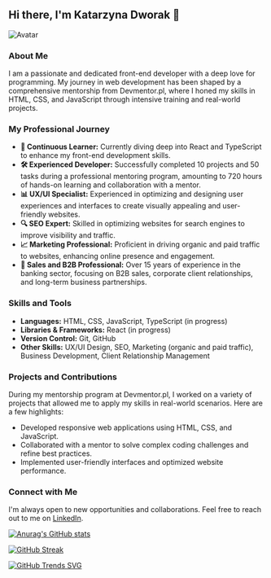 ## Hi there, I'm Katarzyna Dworak 👋

![Avatar](images/your-avatar.png)

### About Me
I am a passionate and dedicated front-end developer with a deep love for programming. My journey in web development has been shaped by a comprehensive mentorship from Devmentor.pl, where I honed my skills in HTML, CSS, and JavaScript through intensive training and real-world projects.

### My Professional Journey
- **🌱 Continuous Learner:** Currently diving deep into React and TypeScript to enhance my front-end development skills.
- **🛠️ Experienced Developer:** Successfully completed 10 projects and 50 tasks during a professional mentoring program, amounting to 720 hours of hands-on learning and collaboration with a mentor.
- **📊 UX/UI Specialist:** Experienced in optimizing and designing user experiences and interfaces to create visually appealing and user-friendly websites.
- **🔍 SEO Expert:** Skilled in optimizing websites for search engines to improve visibility and traffic.
- **📈 Marketing Professional:** Proficient in driving organic and paid traffic to websites, enhancing online presence and engagement.
- **💼 Sales and B2B Professional:** Over 15 years of experience in the banking sector, focusing on B2B sales, corporate client relationships, and long-term business partnerships.

### Skills and Tools
- **Languages:** HTML, CSS, JavaScript, TypeScript (in progress)
- **Libraries & Frameworks:** React (in progress)
- **Version Control:** Git, GitHub
- **Other Skills:** UX/UI Design, SEO, Marketing (organic and paid traffic), Business Development, Client Relationship Management

### Projects and Contributions
During my mentorship program at Devmentor.pl, I worked on a variety of projects that allowed me to apply my skills in real-world scenarios. Here are a few highlights:
- Developed responsive web applications using HTML, CSS, and JavaScript.
- Collaborated with a mentor to solve complex coding challenges and refine best practices.
- Implemented user-friendly interfaces and optimized website performance.

### Connect with Me
I'm always open to new opportunities and collaborations. Feel free to reach out to me on [LinkedIn](https://www.linkedin.com/in/katarzynadworakk/).

[![Anurag's GitHub stats](https://github-readme-stats.vercel.app/api?username=katarzynadworak)](https://github.com/katarzynadworak/github-readme-stats)

[![GitHub Streak](https://streak-stats.demolab.com/?user=katarzynadworak)](https://git.io/streak-stats)

[![GitHub Trends SVG](https://api.githubtrends.io/katarzynadworak/svg/avgupta456/langs)](https://githubtrends.io)
